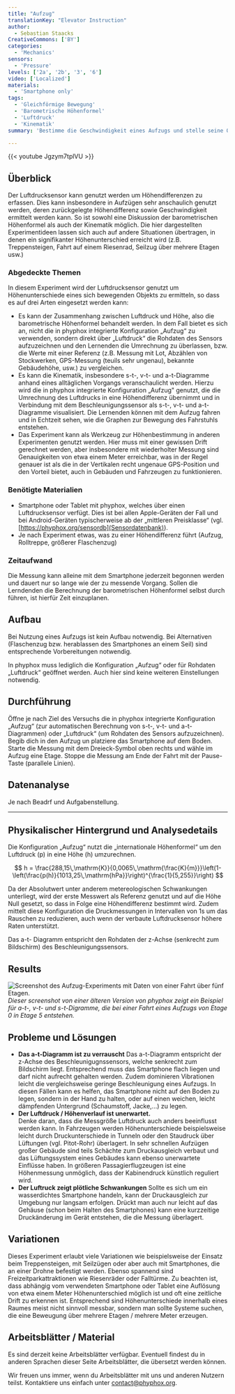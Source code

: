 ```yaml
---
title: "Aufzug"
translationKey: "Elevator Instruction"
author: 
  - Sebastian Staacks
CreativeCommons: ['BY']
categories:
  - 'Mechanics'
sensors:
  - 'Pressure'
levels: ['2a', '2b', '3', '6']
video: ['Localized']
materials:
  - 'Smartphone only'
tags:
  - 'Gleichförmige Bewegung'
  - 'Barometrische Höhenformel'
  - 'Luftdruck'
  - 'Kinematik'
summary: 'Bestimme die Geschwindigkeit eines Aufzugs und stelle seine Orts-, Geschwindigkeits- und Beschleunigungsfunktion dar.'

---
```


{{< youtube Jgzym7tplVU >}}

## Überblick

Der Luftdrucksensor kann genutzt werden um Höhendifferenzen zu erfassen. Dies kann insbesondere in Aufzügen sehr anschaulich genutzt werden, deren zurückgelegte Höhendifferenz sowie Geschwindigkeit ermittelt werden kann. So ist sowohl eine Diskussion der barometrischen Höhenformel als auch der Kinematik möglich. Die hier dargestellten Experimentideen lassen sich auch auf andere Situationen übertragen, in denen ein signifikanter Höhenunterschied erreicht wird (z.B. Treppensteigen, Fahrt auf einem Riesenrad, Seilzug über mehrere Etagen usw.)

### Abgedeckte Themen

In diesem Experiment wird der Luftdrucksensor genutzt um Höhenunterschiede eines sich bewegenden Objekts zu ermitteln, so dass es auf drei Arten eingesetzt werden kann:
- Es kann der Zusammenhang zwischen Luftdruck und Höhe, also die barometrische Höhenformel behandelt werden. In dem Fall bietet es sich an, nicht die in phyphox integrierte Konfiguration „Aufzug“ zu verwenden, sondern direkt über „Luftdruck“ die Rohdaten des Sensors aufzuzeichnen und den Lernenden die Umrechnung zu überlassen, bzw. die Werte mit einer Referenz (z.B. Messung mit Lot, Abzählen von Stockwerken, GPS-Messung (teuils sehr ungenau), bekannte Gebäudehöhe, usw.) zu vergleichen.
- Es kann die Kinematik, insbesondere s-t-, v-t- und a-t-Diagramme anhand eines alltäglichen Vorgangs veranschaulicht werden. Hierzu wird die in phyphox integrierte Konfiguration „Aufzug" genutzt, die die Umrechnung des Luftdrucks in eine Höhendifferenz übernimmt und in Verbindung mit dem Beschleunigungssensor als s-t-, v-t- und a-t-Diagramme visualisiert. Die Lernenden können mit dem Aufzug fahren und in Echtzeit sehen, wie die Graphen zur Bewegung des Fahrstuhls entstehen.
- Das Experiment kann als Werkzeug zur Höhenbestimmung in anderen Experimenten genutzt werden. Hier muss mit einer gewissen Drift gerechnet werden, aber insbesondere mit wiederholter Messung sind Genauigkeiten von etwa einem Meter erreichbar, was in der Regel genauer ist als die in der Vertikalen recht ungenaue GPS-Position und den Vorteil bietet, auch in Gebäuden und Fahrzeugen zu funktionieren.

### Benötigte Materialien

- Smartphone oder Tablet mit phyphox, welches über einen Luftdrucksensor verfügt. Dies ist bei allen Apple-Geräten der Fall und bei Android-Geräten typischerweise ab der „mittleren Preisklasse“ (vgl. [https://phyphox.org/sensordb](Sensordatenbank)).
- Je nach Experiment etwas, was zu einer Höhendifferenz führt (Aufzug, Rolltreppe, größerer Flaschenzug)

### Zeitaufwand

Die Messung kann alleine mit dem Smartphone jederzeit begonnen werden und dauert nur so lange wie der zu messende Vorgang. Sollen die Lerndenden die Berechnung der barometrischen Höhenformel selbst durch führen, ist hierfür Zeit einzuplanen.

## Aufbau

Bei Nutzung eines Aufzugs ist kein Aufbau notwendig. Bei Alternativen (Flaschenzug bzw. herablassen des Smartphones an einem Seil) sind entsprechende Vorbereitungen notwendig.

In phyphox muss lediglich die Konfiguration „Aufzug“ oder für Rohdaten „Luftdruck“ geöffnet werden. Auch hier sind keine weiteren Einstellungen notwendig.

## Durchführung

Öffne je nach Ziel des Versuchs die in phyphox integrierte Konfiguration „Aufzug“ (zur automatischen Berechnung von s-t-, v-t- und a-t-Diagrammen) oder „Luftdruck“ (um Rohdaten des Sensors aufzuzeichnen). Begib dich in den Aufzug un platziere das Smartphone auf dem Boden. Starte die Messung mit dem Dreieck-Symbol oben rechts und wähle im Aufzug eine Etage. Stoppe die Messung am Ende der Fahrt mit der Pause-Taste (parallele Linien).

## Datenanalyse

Je nach Beadrf und Aufgabenstellung.

---

## Physikalischer Hintergrund und Analysedetails

Die Konfiguration „Aufzug“ nutzt die „internationale Höhenformel“ um den Luftdruck \(p\) in eine Höhe \(h\) umzurechnen.

$$
h = \frac{288,15\,\mathrm{K}}{0,0065\,\mathrm{\frac{K}{m}}}\left(1-\left(\frac{p(h)}{1013,25\,\mathrm{hPa}}\right)^{\frac{1}{5,255}}\right)
$$

Da der Absolutwert unter anderem metereologischen Schwankungen unterliegt, wird der erste Messwert als Referenz genutzt und auf die Höhe Null gesetzt, so dass in Folge eine Höhendifferenz bestimmt wird. Zudem mittelt diese Konfiguration die Druckmessungen in Intervallen von 1s um das Rauschen zu reduzieren, auch wenn der verbaute Luftdrucksensor höhere Raten unterstützt.

Das a-t- Diagramm entspricht den Rohdaten der z-Achse (senkrecht zum Bildschirm) des Beschleunigungssensors.

## Results

![Screenshot des Aufzug-Experiments mit Daten von einer Fahrt über fünf Etagen.](elevator-example.png)
*Dieser screenshot von einer älteren Version von phyphox zeigt ein Beispiel für a-t-, v-t- und s-t-Digramme, die bei einer Fahrt eines Aufzugs von Etage 0 in Etage 5 entstehen.*

## Probleme und Lösungen

* **Das a-t-Diagramm ist zu verrauscht**
  Das a-t-Diagramm entspricht der z-Achse des Beschleunigugnssensors, welche senkrecht zum Bildschirm liegt. Entsprechend muss das Smartphone flach liegen und darf nicht aufrecht gehalten werden. Zudem dominieren Vibrationen leicht die vergleichsweise geringe Beschleunigung eines Aufzugs. In diesen Fällen kann es helfen, das Smartphone nicht auf den Boden zu legen, sondern in der Hand zu halten, oder auf einen weichen, leicht dämpfenden Untergrund (Schaumstoff, Jacke,...) zu legen.
* **Der Luftdruck / Höhenverlauf ist unerwartet.**  
  Denke daran, dass die Messgröße Luftdruck auch anders beeinflusst werden kann. In Fahrzeugen werden Höhenunterschiede beispielsweise leicht durch Druckunterschiede in Tunneln oder den Staudruck über Lüftungen (vgl. Pitot-Rohr) überlagert. In sehr schnellen Aufzügen großer Gebäude sind teils Schächte zum Druckausgleich verbaut und das Lüftungssystem eines Gebäudes kann ebenso unerwartete Einflüsse haben. In größeren Passagierflugzeugen ist eine Höhenmessung unmöglich, dass der Kabinendruck künstlich reguliert wird.
* **Der Luftruck zeigt plötliche Schwankungen**
  Sollte es sich um ein wasserdichtes Smartphone handeln, kann der Druckausgleich zur Umgebung nur langsam erfolgen. Drückt man auch nur leicht auf das Gehäuse (schon beim Halten des Smartphones) kann eine kurzzeitige Druckänderung im Gerät entstehen, die die Messung überlagert.


## Variationen

Dieses Experiment erlaubt viele Variationen wie beispielsweise der Einsatz beim Treppensteigen, mit Seilzügen oder aber auch mit Smartphones, die an einer Drohne befestigt werden. Ebenso spannend sind Freizeitparkattraktionen wie Riesenräder oder Falltürme. Zu beachten ist, dass abhängig vom verwendeten Smartphone oder Tablet eine Auflösung von etwa einem Meter Höhenunterschied möglich ist und oft eine zeitliche Drift zu erkennen ist. Entsprechend sind Höhenunterschiede innerhalb eines Raumes meist nicht sinnvoll messbar, sondern man sollte Systeme suchen, die eine Beweugung über mehrere Etagen / mehrere Meter erzeugen.

## Arbeitsblätter / Material

Es sind derzeit keine Arbeitsblätter verfügbar. Eventuell findest du in anderen Sprachen dieser Seite Arbeitsblätter, die übersetzt werden können.

Wir freuen uns immer, wenn du Arbeitsblätter mit uns und anderen Nutzern teilst. Kontaktiere uns einfach unter contact@phyphox.org.

